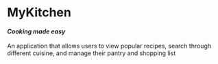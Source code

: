 # MyKitchen

***Cooking made easy*** <br><br> An application that allows users to view popular recipes, search through different cuisine, and manage their pantry and shopping list
